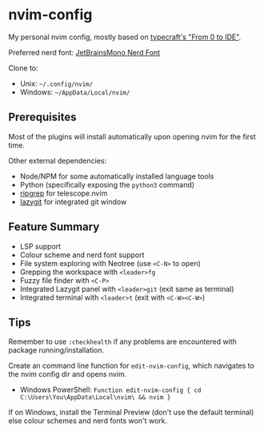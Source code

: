 # nvim-config
My personal nvim config, mostly based on [typecraft's "From 0 to IDE"](https://www.youtube.com/playlist?list=PLsz00TDipIffreIaUNk64KxTIkQaGguqn).

Preferred nerd font: [JetBrainsMono Nerd Font](https://www.nerdfonts.com/font-downloads)

Clone to:
- Unix: `~/.config/nvim/`
- Windows: `~/AppData/Local/nvim/`

## Prerequisites

Most of the plugins will install automatically upon opening nvim for the first time.

Other external dependencies:
- Node/NPM for some automatically installed language tools
- Python (specifically exposing the `python3` command)
- [ripgrep](https://github.com/BurntSushi/ripgrep) for telescope.nvim
- [lazygit](https://github.com/jesseduffield/lazygit) for integrated git window

## Feature Summary

- LSP support
- Colour scheme and nerd font support
- File system exploring with Neotree (use `<C-N>` to open)
- Grepping the workspace with `<leader>fg`
- Fuzzy file finder with `<C-P>`
- Integrated Lazygit panel with `<leader>git` (exit same as terminal)
- Integrated terminal with `<leader>t` (exit with `<C-W><C-W>`)

## Tips

Remember to use `:checkhealth` if any problems are encountered with package running/installation.

Create an command line function for `edit-nvim-config`, which navigates to the nvim config dir and opens nvim.
- Windows PowerShell: `Function edit-nvim-config { cd C:\Users\You\AppData\Local\nvim\ && nvim }`

If on Windows, install the Terminal Preview (don't use the default terminal) else colour schemes and nerd fonts won't work.

